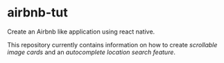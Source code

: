 # airbnb-tut
Create an Airbnb like application using react native.

This repository currently contains information on how 
to create *scrollable image cards* and an *autocomplete location search feature*.
